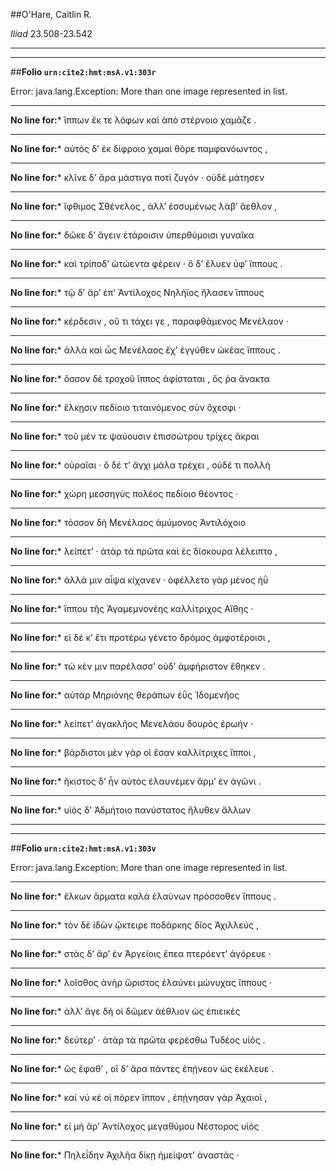 ##O'Hare, Caitlin R.

*Iliad* 23.508-23.542

---

---

##**Folio `urn:cite2:hmt:msA.v1:303r`**



Error: java.lang.Exception: More than one image represented in list.

--- 

 **No line for:*** ἵππων ἔκ τε λόφων καὶ ἀπὸ στέρνοιο χαμᾶζε .

--- 

 **No line for:*** αὐτὸς δʼ ἐκ δίφροιο χαμαὶ θόρε παμφανόωντος ,

--- 

 **No line for:*** κλῖνε δʼ ἄρα μάστιγα ποτὶ ζυγόν · οὐδὲ μάτησεν

--- 

 **No line for:*** ἴφθιμος Σθένελος , ἀλλʼ ἐσσυμένως λάβʼ ἄεθλον ,

--- 

 **No line for:*** δῶκε δʼ ἄγειν ἑτάροισιν ὑπερθύμοισι γυναῖκα

--- 

 **No line for:*** καὶ τρίποδʼ ὠτώεντα φέρειν · ὃ δʼ ἔλυεν ὑφʼ ἵππους .

--- 

 **No line for:*** τῷ δʼ ἄρʼ ἐπʼ Ἀντίλοχος Νηλήϊος ἤλασεν ἵππους

--- 

 **No line for:*** κέρδεσιν , οὔ τι τάχει γε , παραφθάμενος Μενέλαον ·

--- 

 **No line for:*** ἀλλὰ καὶ ὧς Μενέλαος ἔχʼ ἐγγύθεν ὠκέας ἵππους .

--- 

 **No line for:*** ὅσσον δὲ τροχοῦ ἵππος ἀφίσταται , ὅς ῥα ἄνακτα

--- 

 **No line for:*** ἕλκῃσιν πεδίοιο τιταινόμενος σὺν ὄχεσφι ·

--- 

 **No line for:*** τοῦ μέν τε ψαύουσιν ἐπισσώτρου τρίχες ἄκραι

--- 

 **No line for:*** οὐραῖαι · ὃ δέ τʼ ἄγχι μάλα τρέχει , οὐδέ τι πολλὴ

--- 

 **No line for:*** χώρη μεσσηγὺς πολέος πεδίοιο θέοντος ·

--- 

 **No line for:*** τόσσον δὴ Μενέλαος ἀμύμονος Ἀντιλόχοιο

--- 

 **No line for:*** λείπετʼ · ἀτὰρ τὰ πρῶτα καὶ ἐς δίσκουρα λέλειπτο ,

--- 

 **No line for:*** ἀλλά μιν αἶψα κίχανεν · ὀφέλλετο γὰρ μένος ἠῢ

--- 

 **No line for:*** ἵππου τῆς Ἀγαμεμνονέης καλλίτριχος Αἴθης ·

--- 

 **No line for:*** εἰ δέ κʼ ἔτι προτέρω γένετο δρόμος ἀμφοτέροισι ,

--- 

 **No line for:*** τώ κέν μιν παρέλασσʼ οὐδʼ ἀμφήριστον ἔθηκεν .

--- 

 **No line for:*** αὐτὰρ Μηριόνης θεράπων ἐῢς Ἰδομενῆος

--- 

 **No line for:*** λείπετʼ ἀγακλῆος Μενελάου δουρὸς ἐρωήν ·

--- 

 **No line for:*** βάρδιστοι μὲν γάρ οἱ ἔσαν καλλίτριχες ἵπποι ,

--- 

 **No line for:*** ἤκιστος δʼ ἦν αὐτὸς ἐλαυνέμεν ἅρμʼ ἐν ἀγῶνι .

--- 

 **No line for:*** υἱὸς δʼ Ἀδμήτοιο πανύστατος ἤλυθεν ἄλλων

---

---

##**Folio `urn:cite2:hmt:msA.v1:303v`**



Error: java.lang.Exception: More than one image represented in list.

--- 

 **No line for:*** ἕλκων ἅρματα καλὰ ἐλαύνων πρόσσοθεν ἵππους .

--- 

 **No line for:*** τὸν δὲ ἰδὼν ᾤκτειρε ποδάρκης δῖος Ἀχιλλεύς ,

--- 

 **No line for:*** στὰς δʼ ἄρʼ ἐν Ἀργείοις ἔπεα πτερόεντʼ ἀγόρευε ·

--- 

 **No line for:*** λοῖσθος ἀνὴρ ὤριστος ἐλαύνει μώνυχας ἵππους ·

--- 

 **No line for:*** ἀλλʼ ἄγε δή οἱ δῶμεν ἀέθλιον ὡς ἐπιεικὲς

--- 

 **No line for:*** δεύτερʼ · ἀτὰρ τὰ πρῶτα φερέσθω Τυδέος υἱός .

--- 

 **No line for:*** ὣς ἔφαθʼ , οἳ δʼ ἄρα πάντες ἐπῄνεον ὡς ἐκέλευε .

--- 

 **No line for:*** καί νύ κέ οἱ πόρεν ἵππον , ἐπῄνησαν γὰρ Ἀχαιοί ,

--- 

 **No line for:*** εἰ μὴ ἄρʼ Ἀντίλοχος μεγαθύμου Νέστορος υἱὸς

--- 

 **No line for:*** Πηλεΐδην Ἀχιλῆα δίκῃ ἠμείψατʼ ἀναστάς ·